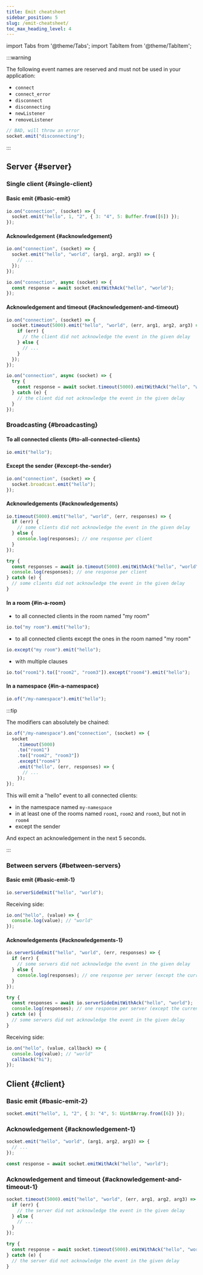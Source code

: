```yaml
---
title: Emit cheatsheet
sidebar_position: 5
slug: /emit-cheatsheet/
toc_max_heading_level: 4
---
```


import Tabs from '@theme/Tabs';
import TabItem from '@theme/TabItem';

:::warning

The following event names are reserved and must not be used in your application:

- `connect`
- `connect_error`
- `disconnect`
- `disconnecting`
- `newListener`
- `removeListener`

```js
// BAD, will throw an error
socket.emit("disconnecting");
```

:::

## Server {#server}

### Single client {#single-client}

#### Basic emit {#basic-emit}

```js
io.on("connection", (socket) => {
  socket.emit("hello", 1, "2", { 3: "4", 5: Buffer.from([6]) });
});
```

#### Acknowledgement {#acknowledgement}

<Tabs>
  <TabItem value="callback" label="Callback" default>

```js
io.on("connection", (socket) => {
  socket.emit("hello", "world", (arg1, arg2, arg3) => {
    // ...
  });
});
```

  </TabItem>
  <TabItem value="promise" label="Promise">

```js
io.on("connection", async (socket) => {
  const response = await socket.emitWithAck("hello", "world");
});
```

  </TabItem>
</Tabs>

#### Acknowledgement and timeout {#acknowledgement-and-timeout}

<Tabs>
  <TabItem value="callback" label="Callback" default>

```js
io.on("connection", (socket) => {
  socket.timeout(5000).emit("hello", "world", (err, arg1, arg2, arg3) => {
    if (err) {
      // the client did not acknowledge the event in the given delay
    } else {
      // ...
    }
  });
});
```

  </TabItem>
  <TabItem value="promise" label="Promise">

```js
io.on("connection", async (socket) => {
  try {
    const response = await socket.timeout(5000).emitWithAck("hello", "world");
  } catch (e) {
    // the client did not acknowledge the event in the given delay
  }
});
```

  </TabItem>
</Tabs>

### Broadcasting {#broadcasting}

#### To all connected clients {#to-all-connected-clients}

```js
io.emit("hello");
```

#### Except the sender {#except-the-sender}

```js
io.on("connection", (socket) => {
  socket.broadcast.emit("hello");
});
```

#### Acknowledgements {#acknowledgements}

<Tabs>
  <TabItem value="callback" label="Callback" default>

```js
io.timeout(5000).emit("hello", "world", (err, responses) => {
  if (err) {
    // some clients did not acknowledge the event in the given delay
  } else {
    console.log(responses); // one response per client
  }
});
```

  </TabItem>
  <TabItem value="promise" label="Promise">

```js
try {
  const responses = await io.timeout(5000).emitWithAck("hello", "world");
  console.log(responses); // one response per client
} catch (e) {
  // some clients did not acknowledge the event in the given delay
}
```

  </TabItem>
</Tabs>

#### In a room {#in-a-room}

- to all connected clients in the room named "my room"

```js
io.to("my room").emit("hello");
```

- to all connected clients except the ones in the room named "my room"

```js
io.except("my room").emit("hello");
```

- with multiple clauses

```js
io.to("room1").to(["room2", "room3"]).except("room4").emit("hello");
```

#### In a namespace {#in-a-namespace}

```js
io.of("/my-namespace").emit("hello");
```

:::tip

The modifiers can absolutely be chained:

```js
io.of("/my-namespace").on("connection", (socket) => {
  socket
    .timeout(5000)
    .to("room1")
    .to(["room2", "room3"])
    .except("room4")
    .emit("hello", (err, responses) => {
      // ...
    });
});
```

This will emit a "hello" event to all connected clients:

- in the namespace named `my-namespace`
- in at least one of the rooms named `room1`, `room2` and `room3`, but not in `room4`
- except the sender

And expect an acknowledgement in the next 5 seconds.

:::

### Between servers {#between-servers}

#### Basic emit {#basic-emit-1}

```js
io.serverSideEmit("hello", "world");
```

Receiving side:

```js
io.on("hello", (value) => {
  console.log(value); // "world"
});
```

#### Acknowledgements {#acknowledgements-1}

<Tabs>
  <TabItem value="callback" label="Callback" default>

```js
io.serverSideEmit("hello", "world", (err, responses) => {
  if (err) {
    // some servers did not acknowledge the event in the given delay
  } else {
    console.log(responses); // one response per server (except the current one)
  }
});
```

  </TabItem>
  <TabItem value="promise" label="Promise">

```js
try {
  const responses = await io.serverSideEmitWithAck("hello", "world");
  console.log(responses); // one response per server (except the current one)
} catch (e) {
  // some servers did not acknowledge the event in the given delay
}
```

  </TabItem>
</Tabs>

Receiving side:

```js
io.on("hello", (value, callback) => {
  console.log(value); // "world"
  callback("hi");
});
```

## Client {#client}

### Basic emit {#basic-emit-2}

```js
socket.emit("hello", 1, "2", { 3: "4", 5: Uint8Array.from([6]) });
```

### Acknowledgement {#acknowledgement-1}

<Tabs>
  <TabItem value="callback" label="Callback" default>

```js
socket.emit("hello", "world", (arg1, arg2, arg3) => {
  // ...
});
```

  </TabItem>
  <TabItem value="promise" label="Promise">

```js
const response = await socket.emitWithAck("hello", "world");
```

  </TabItem>
</Tabs>

### Acknowledgement and timeout {#acknowledgement-and-timeout-1}

<Tabs>
  <TabItem value="callback" label="Callback" default>

```js
socket.timeout(5000).emit("hello", "world", (err, arg1, arg2, arg3) => {
  if (err) {
    // the server did not acknowledge the event in the given delay
  } else {
    // ...
  }
});
```

  </TabItem>
  <TabItem value="promise" label="Promise">

```js
try {
  const response = await socket.timeout(5000).emitWithAck("hello", "world");
} catch (e) {
  // the server did not acknowledge the event in the given delay
}
```

  </TabItem>
</Tabs>
